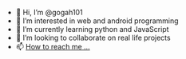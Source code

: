 - 👋 Hi, I’m @gogah101
- 👀 I’m interested in web and android programming
- 🌱 I’m currently learning python and JavaScript
- 💞️ I’m looking to collaborate on real life projects
- 📫 [How to reach me ...](https://github.com/gogah101/)

<!---
gogah101/gogah101 is a ✨ special ✨ repository because its `README.md` (this file) appears on your GitHub profile.
You can click the Preview link to take a look at your changes.
--->
